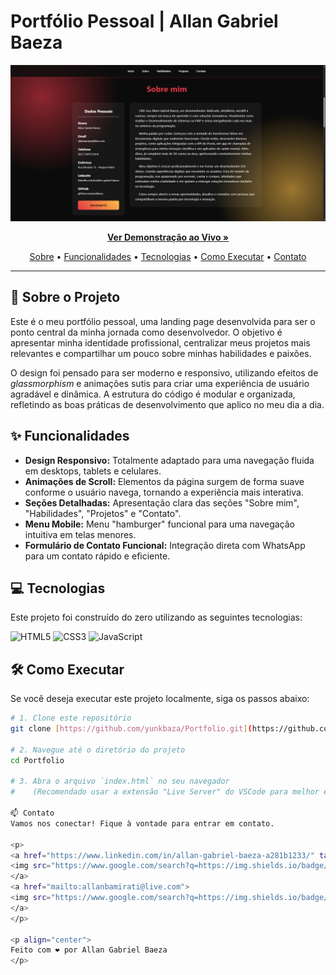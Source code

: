 # Portfólio Pessoal | Allan Gabriel Baeza

<p align="center">
  <img src="img\Portifolio.png" alt="Preview do Portfólio" width="800"/>
</p>

<p align="center">
  <strong><a href="https://yunkbaza.github.io/Portfolio/" target="_blank">Ver Demonstração ao Vivo »</a></strong>
</p>

<p align="center">
  <a href="#-sobre-o-projeto">Sobre</a> •
  <a href="#-funcionalidades">Funcionalidades</a> •
  <a href="#-tecnologias">Tecnologias</a> •
  <a href="#-como-executar">Como Executar</a> •
  <a href="#-contato">Contato</a>
</p>

---

## 🚀 Sobre o Projeto

Este é o meu portfólio pessoal, uma landing page desenvolvida para ser o ponto central da minha jornada como desenvolvedor. O objetivo é apresentar minha identidade profissional, centralizar meus projetos mais relevantes e compartilhar um pouco sobre minhas habilidades e paixões.

O design foi pensado para ser moderno e responsivo, utilizando efeitos de *glassmorphism* e animações sutis para criar uma experiência de usuário agradável e dinâmica. A estrutura do código é modular e organizada, refletindo as boas práticas de desenvolvimento que aplico no meu dia a dia.

## ✨ Funcionalidades

* **Design Responsivo:** Totalmente adaptado para uma navegação fluida em desktops, tablets e celulares.
* **Animações de Scroll:** Elementos da página surgem de forma suave conforme o usuário navega, tornando a experiência mais interativa.
* **Seções Detalhadas:** Apresentação clara das seções "Sobre mim", "Habilidades", "Projetos" e "Contato".
* **Menu Mobile:** Menu "hamburger" funcional para uma navegação intuitiva em telas menores.
* **Formulário de Contato Funcional:** Integração direta com WhatsApp para um contato rápido e eficiente.

## 💻 Tecnologias

Este projeto foi construído do zero utilizando as seguintes tecnologias:

![HTML5](https://img.shields.io/badge/HTML5-E34F26?style=for-the-badge&logo=html5&logoColor=white)
![CSS3](https://img.shields.io/badge/CSS3-1572B6?style=for-the-badge&logo=css3&logoColor=white)
![JavaScript](https://img.shields.io/badge/JavaScript-F7DF1E?style=for-the-badge&logo=javascript&logoColor=black)

## 🛠 Como Executar

Se você deseja executar este projeto localmente, siga os passos abaixo:

```bash
# 1. Clone este repositório
git clone [https://github.com/yunkbaza/Portfolio.git](https://github.com/yunkbaza/Portfolio.git)

# 2. Navegue até o diretório do projeto
cd Portfolio

# 3. Abra o arquivo `index.html` no seu navegador
#    (Recomendado usar a extensão "Live Server" do VSCode para melhor experiência)

📫 Contato
Vamos nos conectar! Fique à vontade para entrar em contato.

<p>
<a href="https://www.linkedin.com/in/allan-gabriel-baeza-a281b1233/" target="_blank">
<img src="https://www.google.com/search?q=https://img.shields.io/badge/LinkedIn-0077B5%3Fstyle%3Dfor-the-badge%26logo%3Dlinkedin%26logoColor%3Dwhite" alt="LinkedIn">
</a>
<a href="mailto:allanbamirati@live.com">
<img src="https://www.google.com/search?q=https://img.shields.io/badge/Microsoft_Outlook-0078D4%3Fstyle%3Dfor-the-badge%26logo%3Dmicrosoft-outlook%26logoColor%3Dwhite" alt="Email">
</a>
</p>

<p align="center">
Feito com ❤️ por Allan Gabriel Baeza
</p>